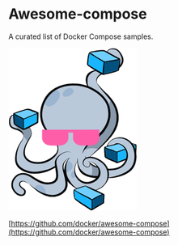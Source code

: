 # Awesome-compose
A curated list of Docker Compose samples.

![1](assets/awesome-compose.jpg)


[https://github.com/docker/awesome-compose](https://github.com/docker/awesome-compose)